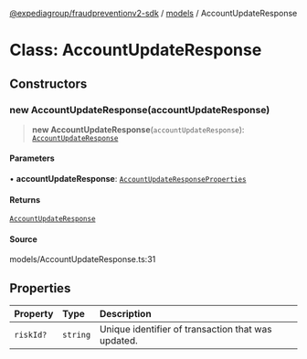 [@expediagroup/fraudpreventionv2-sdk](../../index.md) / [models](../index.md) / AccountUpdateResponse

# Class: AccountUpdateResponse

## Constructors

### new AccountUpdateResponse(accountUpdateResponse)

> **new AccountUpdateResponse**(`accountUpdateResponse`): [`AccountUpdateResponse`](AccountUpdateResponse.md)

#### Parameters

• **accountUpdateResponse**: [`AccountUpdateResponseProperties`](../interfaces/AccountUpdateResponseProperties.md)

#### Returns

[`AccountUpdateResponse`](AccountUpdateResponse.md)

#### Source

models/AccountUpdateResponse.ts:31

## Properties

| Property | Type | Description |
| :------ | :------ | :------ |
| `riskId?` | `string` | Unique identifier of transaction that was updated. |
